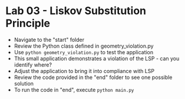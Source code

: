 # Lab 03 - Liskov Substitution Principle

* Navigate to the "start" folder
* Review the Python class defined in geometry_violation.py
* Use `python geometry_violation.py` to test the application
* This small application demonstrates a violation of the LSP - can you identify where?
* Adjust the application to bring it into compliance with LSP
* Review the code provided in the "end" folder to see one possible solution
* To run the code in "end", execute `python main.py`
